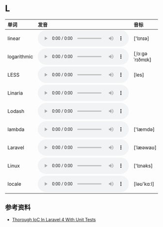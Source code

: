 
# L

| 单词  | 发音 | 音标 |
| :-- | :-- | :-- |
| linear | <audio :src="$withBase('/audio/linear.mp3')" controls="controls" controlslist="nodownload"></audio> | ['lɪnɪə] |
| logarithmic | <audio :src="$withBase('/audio/logarithmic.mp3')" controls="controls" controlslist="nodownload"></audio> | [ˌlɔːɡəˈrɪðmɪk] |
| LESS | <audio :src="$withBase('/audio/LESS.mp3')" controls="controls" controlslist="nodownload"></audio> | [les] |
| Linaria | <audio :src="$withBase('/audio/Linaria.mp3')" controls="controls" controlslist="nodownload"></audio> |  |
| Lodash | <audio :src="$withBase('/audio/Lodash.mp3')" controls="controls" controlslist="nodownload"></audio> |  |
| lambda | <audio :src="$withBase('/audio/lambda.mp3')" controls="controls" controlslist="nodownload"></audio> | ['læmdə] |
| Laravel | <audio :src="$withBase('/audio/Laravel.mp3')" controls="controls" controlslist="nodownload"></audio> | [ˈlæəwaʊ] |
| Linux | <audio :src="$withBase('/audio/Linux.mp3')" controls="controls" controlslist="nodownload"></audio> | ['lɪnəks] |
| locale | <audio :src="$withBase('/audio/locale.mp3')" controls="controls" controlslist="nodownload"></audio> | [ləʊ'kɑːl] |

## 参考资料

- [Thorough IoC In Laravel 4 With Unit Tests](https://www.youtube.com/watch?v=F1VyHfoUuLU&feature=youtu.be)
